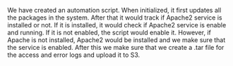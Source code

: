 We have created an automation script. When initialized, it first updates all the packages in the system. After that it would track if Apache2 service is installed or not. If it is installed, it would check if Apache2 service is enable and running. If it is not enabled, the script would enable it. However, if Apache is not installed, Apache2 would be installed and we make sure that the service is enabled. After this we make sure that we create a .tar file for the access and error logs and upload it to S3.
